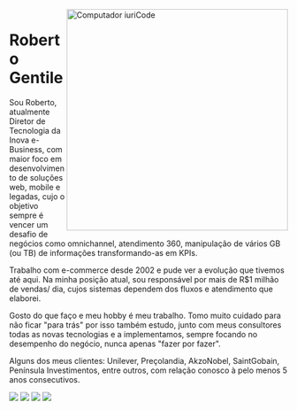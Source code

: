 <img src="https://raw.githubusercontent.com/MicaelliMedeiros/micaellimedeiros/master/image/computer-illustration.png" min-width="400px" max-width="400px" width="400px" align="right" alt="Computador iuriCode">

<p align="left"> 
  <h1>Roberto Gentile</h1>

  Sou Roberto, atualmente Diretor de Tecnologia da Inova e-Business, com maior foco em desenvolvimento de soluções web, mobile e legadas, cujo o objetivo sempre é vencer um desafio de negócios como omnichannel, atendimento 360, manipulação de vários GB (ou TB) de informações transformando-as em KPIs.

Trabalho com e-commerce desde 2002 e pude ver a evolução que tivemos até aqui. Na minha posição atual, sou responsável por mais de R$1 milhão de vendas/ dia, cujos sistemas dependem dos fluxos e atendimento que elaborei.

Gosto do que faço e meu hobby é meu trabalho. Tomo muito cuidado para não ficar "para trás" por isso também estudo, junto com meus consultores todas as novas tecnologias e a implementamos, sempre focando no desempenho do negócio, nunca apenas "fazer por fazer".

Alguns dos meus clientes: Unilever, Preçolandia, AkzoNobel, SaintGobain, Península Investimentos, entre outros, com relação conosco à pelo menos 5 anos consecutivos.

</p>


<p align="left">
  <a href="mailto:roberto@inovaebiz.com.br" alt="Gmail">
  <img src="https://img.shields.io/badge/-Gmail-FF0000?style=flat-square&labelColor=FF0000&logo=gmail&logoColor=white" /></a>

  <a href="https://www.linkedin.com/in/robertogentile/" alt="Linkedin">
  <img src="https://img.shields.io/badge/-Linkedin-0e76a8?style=flat-square&logo=Linkedin&logoColor=white" /></a>

  <a href="https://www.facebook.com/robertogentilebr" alt="Facebook">
  <img src="https://img.shields.io/badge/-Facebook-3b5998?style=flat-square&labelColor=3b5998&logo=facebook&logoColor=white"/></a>

  <a href="https://www.instagram.com/robertocodebehind/" alt="Instagram">
  <img src="https://img.shields.io/badge/-Instagram-DF0174?style=flat-square&labelColor=DF0174&logo=instagram&logoColor=white"/></a>
</p>  
